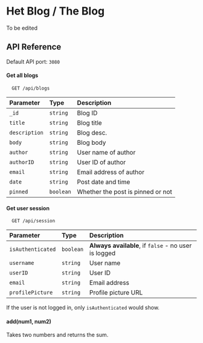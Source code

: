 # Het Blog / The Blog

To be edited

## API Reference

Default API port: `3080`

#### Get all blogs

```http
  GET /api/blogs
```

| Parameter     | Type      | Description                       |
| :------------ | :-------- | :-------------------------------- |
| `_id`         | `string`  | Blog ID                           |
| `title`       | `string`  | Blog title                        |
| `description` | `string`  | Blog desc.                        |
| `body`        | `string`  | Blog body                         |
| `author`      | `string`  | User name of author               |
| `authorID`    | `string`  | User ID of author                 |
| `email`       | `string`  | Email address of author           |
| `date`        | `string`  | Post date and time                |
| `pinned`      | `boolean` | Whether the post is pinned or not |

#### Get user session

```http
  GET /api/session
```

| Parameter         | Type      | Description                                          |
| :---------------- | :-------- | :--------------------------------------------------- |
| `isAuthenticated` | `boolean` | **Always available**, if `false` - no user is logged |
| `username`        | `string`  | User name                                            |
| `userID`          | `string`  | User ID                                              |
| `email`           | `string`  | Email address                                        |
| `profilePicture`  | `string`  | Profile picture URL                                  |

If the user is not logged in, only `isAuthenticated` would show.

#### add(num1, num2)

Takes two numbers and returns the sum.
